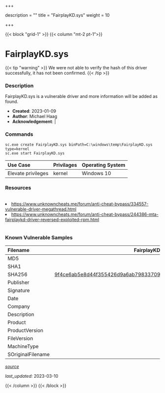 +++

description = ""
title = "FairplayKD.sys"
weight = 10

+++


{{< block "grid-1" >}}
{{< column "mt-2 pt-1">}}


# FairplayKD.sys 


{{< tip "warning" >}}
We were not able to verify the hash of this driver successfully, it has not been confirmed.
{{< /tip >}}


### Description

FairplayKD.sys is a vulnerable driver and more information will be added as found.

- **Created**: 2023-01-09
- **Author**: Michael Haag
- **Acknowledgement**:  | [](https://twitter.com/)

### Commands

```
sc.exe create FairplayKD.sys binPath=C:\windows\temp\FairplayKD.sys type=kernel
sc.exe start FairplayKD.sys
```

| Use Case | Privilages | Operating System | 
|:---- | ---- | ---- |
| Elevate privileges | kernel | Windows 10 |

### Resources
<br>
<li><a href="https://www.unknowncheats.me/forum/anti-cheat-bypass/334557-vulnerable-driver-megathread.html">https://www.unknowncheats.me/forum/anti-cheat-bypass/334557-vulnerable-driver-megathread.html</a></li>
<li><a href="https://www.unknowncheats.me/forum/anti-cheat-bypass/244386-mta-fairplaykd-driver-reversed-exploited-rpm.html">https://www.unknowncheats.me/forum/anti-cheat-bypass/244386-mta-fairplaykd-driver-reversed-exploited-rpm.html</a></li>
<br>

### Known Vulnerable Samples

| Filename | FairplayKD.sys |
|:---- | ---- | 
| MD5 | <a href="https://www.virustotal.com/gui/file/"></a> |
| SHA1 | <a href="https://www.virustotal.com/gui/file/"></a> |
| SHA256 | <a href="https://www.virustotal.com/gui/file/9f4ce6ab5e8d44f355426d9a6ab79833709f39b300733b5b251a0766e895e0e5">9f4ce6ab5e8d44f355426d9a6ab79833709f39b300733b5b251a0766e895e0e5</a> |
| Publisher |  |
| Signature |  |
| Date |  |
| Company |  |
| Description |  |
| Product |  |
| ProductVersion |  |
| FileVersion |  |
| MachineType |  |
| SOriginalFilename |  |



[*source*](https://github.com/magicsword-io/LOLDrivers/tree/main/yaml/fairplaykd.sys.yml)

*last_updated:* 2023-03-10








{{< /column >}}
{{< /block >}}
